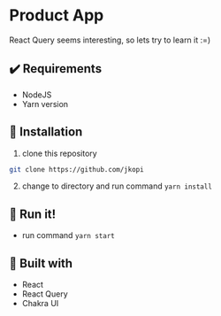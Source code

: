 # Product App

React Query seems interesting, so lets try to learn it :=)
## ✔️ Requirements
- NodeJS
- Yarn version 

## 🚀 Installation
1. clone this repository
  ```sh
  git clone https://github.com/jkopi
  ```
2. change to directory and run command `yarn install`


## 🏃 Run it!
- run command `yarn start`

## 🔧 Built with
- React
- React Query
- Chakra UI